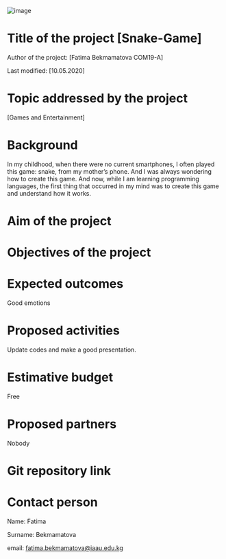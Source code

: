 ![image](https://user-images.githubusercontent.com/57977808/81496625-b0812180-92da-11ea-85c8-70c39c4ed279.png)
# Title of the project [Snake-Game]
Author of the project: [Fatima Bekmamatova COM19-A]

Last modified: [10.05.2020]
# Topic addressed by the project
[Games and Entertainment]
# Background
In my childhood, when there were no current smartphones, I often played this game: snake, from my mother’s phone. And I was always wondering how to create this game. And now, while I am learning programming languages, the first thing that occurred in my mind was to create this game and understand how it works.
# Aim of the project
# Objectives of the project
# Expected outcomes
Good emotions
# Proposed activities
Update codes and make a good presentation.
# Estimative budget
Free
# Proposed partners
Nobody
# Git repository link
# Contact person
Name: Fatima

Surname: Bekmamatova

email: fatima.bekmamatova@iaau.edu.kg


